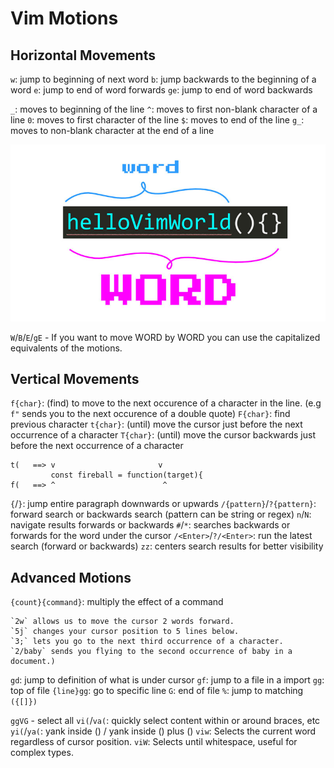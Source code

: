 # Vim Motions

## Horizontal Movements

`w`: jump to beginning of next word
`b`: jump backwards to the beginning of a word
`e`: jump to end of word forwards
`ge`: jump to end of word backwards

`_`: moves to beginning of the line
`^`: moves to first non-blank character of a line
`0`: moves to first character of the line
`$`: moves to end of the line
`g_`: moves to non-blank character at the end of a line

![image](./wordWord.png)

`W`/`B`/`E`/`gE` - If you want to move WORD by WORD you can use the capitalized equivalents of the motions.

## Vertical Movements

`f{char}`: (find) to move to the next occurence of a character in the line. (e.g `f"` sends you to the next occurence of a double quote)
`F{char}`: find previous character
`t{char}`: (until) move the cursor just before the next occurrence of a character
`T{char}`: (until) move the cursor backwards just before the next occurrence of a character

```text
t(   ==> v                       v
         const fireball = function(target){
f(   ==> ^                        ^
```

`{`/`}`: jump entire paragraph downwards or upwards
`/{pattern}`/`?{pattern}`: forward search or backwards search (pattern can be string or regex)
`n`/`N`: navigate results forwards or backwards
`#`/`*`: searches backwards or forwards for the word under the cursor
`/<Enter>`/`?/<Enter>`: run the latest search (forward or backwards)
`zz`: centers search results for better visibility

## Advanced Motions

`{count}{command}`: multiply the effect of a command

```text
`2w` allows us to move the cursor 2 words forward.
`5j` changes your cursor position to 5 lines below.
`3;` lets you go to the next third occurrence of a character.
`2/baby` sends you flying to the second occurrence of baby in a document.)
```

`gd`: jump to definition of what is under cursor
`gf`: jump to a file in a import
`gg`: top of file
`{line}gg`: go to specific line
`G`: end of file
`%`: jump to matching `({[]})`

`ggVG` - select all
`vi(`/`va(`: quickly select content within or around braces, etc
`yi(`/`ya(`: yank inside () / yank inside () plus ()
`viw`: Selects the current word regardless of cursor position.
`viW`: Selects until whitespace, useful for complex types.
